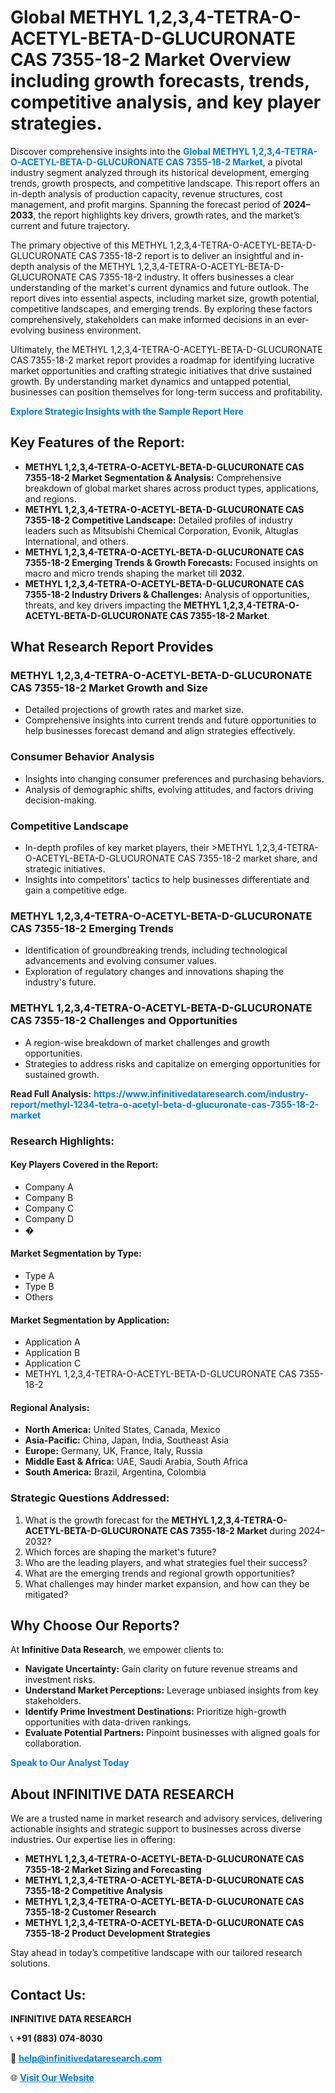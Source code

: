 <h1>Global METHYL 1,2,3,4-TETRA-O-ACETYL-BETA-D-GLUCURONATE CAS 7355-18-2 Market Overview including growth forecasts, trends, competitive analysis, and key player strategies.</h1>
<p>
Discover comprehensive insights into the 
<a href="https://www.infinitivedataresearch.com/industry-report/methyl-1234-tetra-o-acetyl-beta-d-glucuronate-cas-7355-18-2-market" rel="dofollow" style="color: #007BFF; text-decoration: none;"><strong>Global METHYL 1,2,3,4-TETRA-O-ACETYL-BETA-D-GLUCURONATE CAS 7355-18-2 Market</strong></a>, a pivotal industry segment analyzed through its historical development, emerging trends, growth prospects, and competitive landscape. This report offers an in-depth analysis of production capacity, revenue structures, cost management, and profit margins. Spanning the forecast period of <strong>2024–2033</strong>, the report highlights key drivers, growth rates, and the market’s current and future trajectory.
</p>
<p>
The primary objective of this METHYL 1,2,3,4-TETRA-O-ACETYL-BETA-D-GLUCURONATE CAS 7355-18-2 report is to deliver an insightful and in-depth analysis of the METHYL 1,2,3,4-TETRA-O-ACETYL-BETA-D-GLUCURONATE CAS 7355-18-2 industry. It offers businesses a clear understanding of the market's current dynamics and future outlook. The report dives into essential aspects, including market size, growth potential, competitive landscapes, and emerging trends. By exploring these factors comprehensively, stakeholders can make informed decisions in an ever-evolving business environment.
</p>
<p>
Ultimately, the METHYL 1,2,3,4-TETRA-O-ACETYL-BETA-D-GLUCURONATE CAS 7355-18-2 market report provides a roadmap for identifying lucrative market opportunities and crafting strategic initiatives that drive sustained growth. By understanding market dynamics and untapped potential, businesses can position themselves for long-term success and profitability.
</p>
<p>
<a href="https://www.infinitivedataresearch.com/request-sample/reportId=110048" style="color: #007BFF; text-decoration: none;"><strong>Explore Strategic Insights with the Sample Report Here</strong></a>
</p>

<h2>Key Features of the Report:</h2>
<ul>
<li><strong>METHYL 1,2,3,4-TETRA-O-ACETYL-BETA-D-GLUCURONATE CAS 7355-18-2 Market Segmentation & Analysis:</strong> Comprehensive breakdown of global market shares across product types, applications, and regions.</li>
<li><strong>METHYL 1,2,3,4-TETRA-O-ACETYL-BETA-D-GLUCURONATE CAS 7355-18-2 Competitive Landscape:</strong> Detailed profiles of industry leaders such as Mitsubishi Chemical Corporation, Evonik, Altuglas International, and others.</li>
<li><strong>METHYL 1,2,3,4-TETRA-O-ACETYL-BETA-D-GLUCURONATE CAS 7355-18-2 Emerging Trends & Growth Forecasts:</strong> Focused insights on macro and micro trends shaping the market till <strong>2032</strong>.</li>
<li><strong>METHYL 1,2,3,4-TETRA-O-ACETYL-BETA-D-GLUCURONATE CAS 7355-18-2 Industry Drivers & Challenges:</strong> Analysis of opportunities, threats, and key drivers impacting the <strong>METHYL 1,2,3,4-TETRA-O-ACETYL-BETA-D-GLUCURONATE CAS 7355-18-2 Market</strong>.</li>
</ul>

<h2>What Research Report Provides</h2>
<h3>METHYL 1,2,3,4-TETRA-O-ACETYL-BETA-D-GLUCURONATE CAS 7355-18-2 Market Growth and Size</h3>
<ul>
<li>Detailed projections of growth rates and market size.</li>
<li>Comprehensive insights into current trends and future opportunities to help businesses forecast demand and align strategies effectively.</li>
</ul>

<h3>Consumer Behavior Analysis</h3>
<ul>
<li>Insights into changing consumer preferences and purchasing behaviors.</li>
<li>Analysis of demographic shifts, evolving attitudes, and factors driving decision-making.</li>
</ul>

<h3>Competitive Landscape</h3>
<ul>
<li>In-depth profiles of key market players, their >METHYL 1,2,3,4-TETRA-O-ACETYL-BETA-D-GLUCURONATE CAS 7355-18-2 market share, and strategic initiatives.</li>
<li>Insights into competitors' tactics to help businesses differentiate and gain a competitive edge.</li>
</ul>

<h3>METHYL 1,2,3,4-TETRA-O-ACETYL-BETA-D-GLUCURONATE CAS 7355-18-2 Emerging Trends</h3>
<ul>
<li>Identification of groundbreaking trends, including technological advancements and evolving consumer values.</li>
<li>Exploration of regulatory changes and innovations shaping the industry's future.</li>
</ul>

<h3>METHYL 1,2,3,4-TETRA-O-ACETYL-BETA-D-GLUCURONATE CAS 7355-18-2 Challenges and Opportunities</h3>
<ul>
<li>A region-wise breakdown of market challenges and growth opportunities.</li>
<li>Strategies to address risks and capitalize on emerging opportunities for sustained growth.</li>
</ul>
<p><strong>Read Full Analysis:</strong> <a href="https://www.infinitivedataresearch.com/industry-report/methyl-1234-tetra-o-acetyl-beta-d-glucuronate-cas-7355-18-2-market" rel="dofollow" style="color: #007BFF; text-decoration: none;"><strong>https://www.infinitivedataresearch.com/industry-report/methyl-1234-tetra-o-acetyl-beta-d-glucuronate-cas-7355-18-2-market</strong></a></p>
<h3>Research Highlights:</h3>
<h4>Key Players Covered in the Report:</h4>
<ul><li>Company A</li><li>Company B</li><li>Company C</li><li>Company D</li><li>�</li></ul>
<h4>Market Segmentation by Type:</h4>
<ul><li>Type A</li><li>Type B</li><li>Others</li></ul>
<h4>Market Segmentation by Application:</h4>
<ul><li>Application A</li><li>Application B</li><li>Application C</li><li>METHYL 1,2,3,4-TETRA-O-ACETYL-BETA-D-GLUCURONATE CAS 7355-18-2</li></ul>

<h4>Regional Analysis:</h4>
<ul>
<li><strong>North America:</strong> United States, Canada, Mexico</li>
<li><strong>Asia-Pacific:</strong> China, Japan, India, Southeast Asia</li>
<li><strong>Europe:</strong> Germany, UK, France, Italy, Russia</li>
<li><strong>Middle East & Africa:</strong> UAE, Saudi Arabia, South Africa</li>
<li><strong>South America:</strong> Brazil, Argentina, Colombia</li>
</ul>

<h3>Strategic Questions Addressed:</h3>
<ol>
<li>What is the growth forecast for the <strong>METHYL 1,2,3,4-TETRA-O-ACETYL-BETA-D-GLUCURONATE CAS 7355-18-2 Market</strong> during 2024–2032?</li>
<li>Which forces are shaping the market's future?</li>
<li>Who are the leading players, and what strategies fuel their success?</li>
<li>What are the emerging trends and regional growth opportunities?</li>
<li>What challenges may hinder market expansion, and how can they be mitigated?</li>
</ol>

<h2>Why Choose Our Reports?</h2>
<p>At <strong>Infinitive Data Research</strong>, we empower clients to:</p>
<ul>
<li><strong>Navigate Uncertainty:</strong> Gain clarity on future revenue streams and investment risks.</li>
<li><strong>Understand Market Perceptions:</strong> Leverage unbiased insights from key stakeholders.</li>
<li><strong>Identify Prime Investment Destinations:</strong> Prioritize high-growth opportunities with data-driven rankings.</li>
<li><strong>Evaluate Potential Partners:</strong> Pinpoint businesses with aligned goals for collaboration.</li>
</ul>
<p><a href="https://www.infinitivedataresearch.com/industry-report/methyl-1234-tetra-o-acetyl-beta-d-glucuronate-cas-7355-18-2-market" rel="dofollow" style="color: #007BFF; text-decoration: none;"><strong>Speak to Our Analyst Today</strong></a></p>

<h2>About INFINITIVE DATA RESEARCH</h2>
<p>We are a trusted name in market research and advisory services, delivering actionable insights and strategic support to businesses across diverse industries. Our expertise lies in offering:</p>
<ul>
<li><strong>METHYL 1,2,3,4-TETRA-O-ACETYL-BETA-D-GLUCURONATE CAS 7355-18-2 Market Sizing and Forecasting</strong></li>
<li><strong>METHYL 1,2,3,4-TETRA-O-ACETYL-BETA-D-GLUCURONATE CAS 7355-18-2 Competitive Analysis</strong></li>
<li><strong>METHYL 1,2,3,4-TETRA-O-ACETYL-BETA-D-GLUCURONATE CAS 7355-18-2 Customer Research</strong></li>
<li><strong>METHYL 1,2,3,4-TETRA-O-ACETYL-BETA-D-GLUCURONATE CAS 7355-18-2 Product Development Strategies</strong></li>
</ul>
<p>Stay ahead in today’s competitive landscape with our tailored research solutions.</p>

<h2>Contact Us:</h2>
<p><strong>INFINITIVE DATA RESEARCH</strong></p>
<p>📞 <strong>+91 (883) 074-8030</strong></p>
<p>📧 <strong><a href="mailto:help@infinitivedataresearch.com" style="color: #007BFF;">help@infinitivedataresearch.com</a></strong></p>
<p>🌐 <strong><a href="https://www.infinitivedataresearch.com" rel="dofollow" style="color: #007BFF;">Visit Our Website</a></strong></p>
